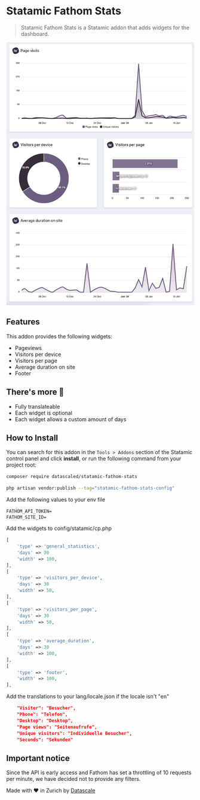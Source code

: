 # Statamic Fathom Stats

> Statamic Fathom Stats is a Statamic addon that adds widgets for the dashboard.

![Preview](https://raw.githubusercontent.com/datascaled/statamic-fathom-stats/master/assets/preview.png)

## Features

This addon provides the following widgets:

- Pageviews
- Visitors per device
- Visitors per page
- Average duration on site
- Footer

## There's more 🚀

- Fully translateable
- Each widget is optional
- Each widget allows a custom amount of days

## How to Install

You can search for this addon in the `Tools > Addons` section of the Statamic control panel and click **install**, or run the following command from your project root:

``` bash
composer require datascaled/statamic-fathom-stats
```

``` bash
php artisan vendor:publish --tag="statamic-fathom-stats-config"
```

Add the following values to your env file

``` env
FATHOM_API_TOKEN=
FATHOM_SITE_ID=
```

Add the widgets to config/statamic/cp.php

``` php
[
    'type' => 'general_statistics',
    'days' => 30
    'width' => 100,
],
[
    'type' => 'visitors_per_device',
    'days' => 30
    'width' => 50,
],
[
    'type' => 'visitors_per_page',
    'days' => 30
    'width' => 50,
],
[
    'type' => 'average_duration',
    'days' => 30
    'width' => 100,
],
[
    'type' => 'footer',
    'width' => 100,
],
```

Add the translations to your lang/locale.json if the locale isn't "en"

``` json
    "Visitor": "Besucher",
    "Phone": "Telefon",
    "Desktop": "Desktop",
    "Page views": "Seitenaufrufe",
    "Unique visitors": "Individuelle Besucher",
    "Seconds": "Sekunden"
```


## Important notice

Since the API is early access and Fathom has set a throttling of 10 requests per minute, we have decided not to provide any filters.

Made with ❤️ in Zurich by [Datascale](https://datascale.ch)